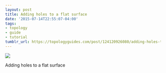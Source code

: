 ```yaml
---
layout: post
title: Adding holes to a flat surface
date: '2015-07-14T22:55:07-04:00'
tags:
- topology
- guide
- tutorial
tumblr_url: https://topologyguides.com/post/124120926080/adding-holes-to-a-flat-surface
---
```

 ![](/tumblr_files/tumblr_nridfvhxeH1ub7tgwo1_1280.png)  

Adding holes to a flat surface
